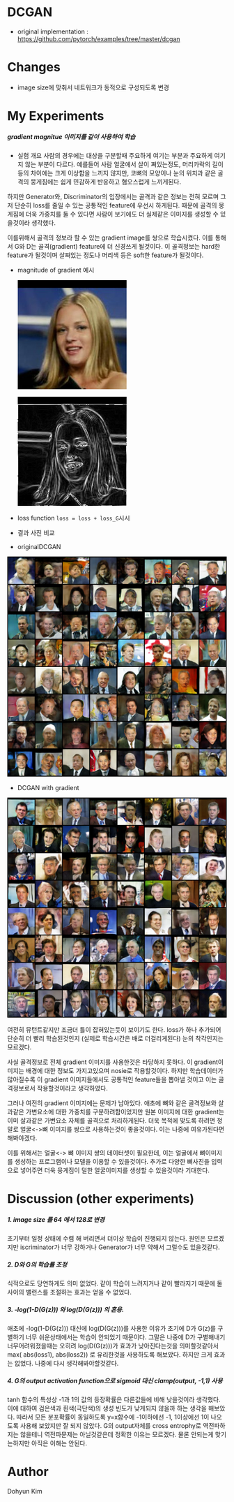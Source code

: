 # DCGAN
* original implementation : https://github.com/pytorch/examples/tree/master/dcgan

# Changes
* image size에 맞춰서 네트워크가 동적으로 구성되도록 변경

# My Experiments


##### gradient magnitue 이미지를 같이 사용하여 학습
* 실험 개요
 사람의 경우에는 대상을 구분할때 주요하게 여기는 부분과 주요하게 여기지 않는 부분이 다르다. 예를들어 사람 얼굴에서 살이 쪄있는정도, 머리카락의 길이 등의 차이에는 크게 이상함을 느끼지 않지만, 코뼈의 모양이나 눈의 위치과 같은 골격의 뭉게짐에는 쉽게 민감하게 반응하고 혐오스럽게 느끼게된다.

 하지만 Generator와, Discriminator의 입장에서는 골격과 같은 정보는 전혀 모르며 그저 단순히 loss를 줄일 수 있는 공통적인 feature에 우선시 하게된다. 때문에 골격의 뭉게짐에 더욱 가중치를 둘 수 있다면 사람이 보기에도 더 실제같은 이미지를 생성할 수 있을것이라 생각했다.

 이를위해서 골격의 정보라 할 수 있는 gradient image를 쌍으로 학습시켰다. 이를 통해서 G와 D는 골격(gradient) feature에 더 신경쓰게 될것이다. 이 골격정보는 hard한 feature가 될것이며 살쪄있는 정도나 머리색 등은 soft한 feature가 될것이다.

* magnitude of gradient 예시

  ![](https://raw.githubusercontent.com/ppooiiuuyh/-PyTorch-implementations/master/DCGAN/asset/test.jpg)
  
  ![](https://raw.githubusercontent.com/ppooiiuuyh/-PyTorch-implementations/master/DCGAN/asset/test_grad.png)


* loss function
  `loss = loss + loss_G`시시
  
* 결과 사진 비교
 * originalDCGAN

  ![](https://raw.githubusercontent.com/ppooiiuuyh/-PyTorch-implementations/master/DCGAN/asset/fake_samples_epoch_078.png)

 * DCGAN with gradient

 ![](https://raw.githubusercontent.com/ppooiiuuyh/-PyTorch-implementations/master/DCGAN/asset/fake_samples_epoch_078_grad.png)

 여전히 뮤턴트같지만 조금더 틀이 잡혀있는듯이 보이기도 한다. loss가 하나 추가되어 단순히 더 빨리 학습된것인지 (실제로 학습시간은 배로 더걸리게된다) 눈의 착각인지는 모르겠다.
 
 사실 골격정보로 전체 gradient 이미지를 사용한것은 타당하지 못하다. 이 gradient이미지는 배경에 대한 정보도 가지고있으며 nosie로 작용할것이다. 하지만 학습데이터가 많아질수록 이 gradient 이미지들에서도 공통적인 feature들을 뽑아낼 것이고 이는 골격정보로서 작용할것이라고 생각하였다.
 
 그러나 여전히 gradient 이미지에는 문제가 남아있다. 애초에 뼈와 같은 골격정보와 살과같은 가변요소에 대한 가중치를 구분하려함이었지만 원본 이미지에 대한 gradient는 이미 살과같은 가변요소 자체를 골격으로 처리하게된다. 더욱 목적에 맞도록 하려면 정말로 얼굴<->뼈 이미지를 쌍으로 사용하는것이 좋을것이다. 이는 나중에 여유가된다면 해봐야겠다.
 
 이를 위해서는 얼굴<-> 뼈 이미지 쌍의 데이터셋이 필요한데, 이는 얼굴에서 뼈이미지를 생성하는 프로그램이나 모델을 이용할 수 있을것이다. 추가로 다양한 뼈사진을 입력으로 넣어주면 더욱 뭉게짐이 덜한 얼굴이미지를 생성할 수 있을것이라 기대한다.
 
 
# Discussion (other experiments)
##### 1. image size 를 64 에서 128로 변경

  초기부터 일정 상태에 수렴 해 버리면서 더이상 학습이 진행되지 않는다.
원인은 모르겠지만 iscriminator가 너무 강하거나 Generator가 너무 약해서 그럴수도 있을것같다.

##### 2. D와 G의 학습률 조정

  식적으로도 당연하게도 의미 없었다. 같이 학습이 느려지거나 같이 빨라지기 때문에 둘 사이의 밸런스를 조절하는 효과는 얻을 수 없었다.
  
##### 3. -log(1-D(G(z))) 와 log(D(G(z))) 의 혼용.

  애초에 -log(1-D(G(z))) 대신에 log(D(G(z)))를 사용한 이유가 초기에 D가 G(z)를 구별하기 너무 쉬운상태에서는 학습이 안되었기 때문이다. 그말은 나중에 D가 구별해내기 너무어려워졌을때는 오히려 log(D(G(z)))가 효과가 낮아진다는것을 의미할것같아서 max( abs(loss1), abs(loss2)) 로 유리한것을 사용하도록 해보았다. 하지만 크게 효과는 없었다. 나중에 다시 생각해봐야할것같다.
  
  
##### 4. G의 output activation function으로 sigmoid 대신 clamp(output, -1,1) 사용

  tanh 함수의 특성상 -1과 1의 값의 등장확률은 다른값들에 비해 낮을것이라 생각했다. 이에 대하여 검은색과 흰색(극단색)의 생성 빈도가 낮게되지 않을까 하는 생각을 해보았다. 따라서 모든 분포확률이 동일하도록 y=x함수에 -1이하에선 -1, 1이상에선 1이 나오도록 사용해 보았지만 잘 되지 않았다. G의 output자체를 cross entrophy로 역전파하지는 않을테니 역전파문제는 아닐것같은데 정확한 이유는 모르겠다. 물론 안되는게 맞기는하지만 아직은 이해는 안된다.
  
 # Author
 Dohyun Kim